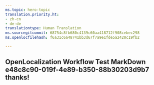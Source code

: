 ```yaml
---
ms.topic: hero-topic
translation.priority.ht:
- zh-cn
- de-de
translationtype: Human Translation
ms.sourcegitcommit: 68754c8fb680c4139c60aa418712f908cebec298
ms.openlocfilehash: f6a31c6a48741bb3d67f7a9e1fde5a2420c19fb2

---
```

## OpenLocalization Workflow Test MarkDown e48c8c90-019f-4e89-b350-88b30203d9b7 thanks!



<!--HONumber=Jul16_HO2-->


